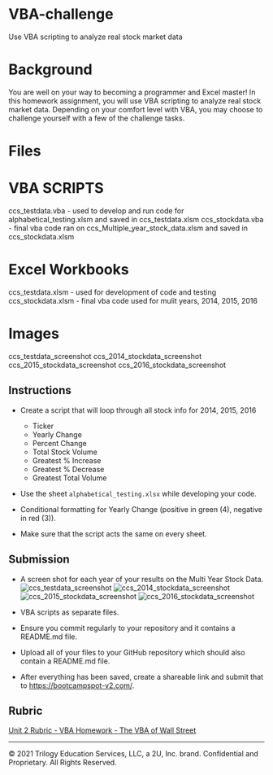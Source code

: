 # VBA-challenge
Use VBA scripting to analyze real stock market data

# Background
You are well on your way to becoming a programmer and Excel master! In this homework assignment, you will use VBA scripting to analyze real stock market data. Depending on your comfort level with VBA, you may choose to challenge yourself with a few of the challenge tasks.

# Files
# VBA SCRIPTS
ccs_testdata.vba - used to develop and run code for alphabetical_testing.xlsm and saved in ccs_testdata.xlsm
ccs_stockdata.vba - final vba code ran on ccs_Multiple_year_stock_data.xlsm and saved in ccs_stockdata.xlsm
# Excel Workbooks
ccs_testdata.xlsm - used for development of code and testing
ccs_stockdata.xlsm - final vba code used for mulit years, 2014, 2015, 2016
# Images
ccs_testdata_screenshot
ccs_2014_stockdata_screenshot
ccs_2015_stockdata_screenshot
ccs_2016_stockdata_screenshot

## Instructions

* Create a script that will loop through all stock info for 2014, 2015, 2016
    * Ticker 
    * Yearly Change
    * Percent Change
    * Total Stock Volume
    * Greatest % Increase
    * Greatest % Decrease
    * Greatest Total Volume


* Use the sheet `alphabetical_testing.xlsx` while developing your code.
* Conditional formatting for Yearly Change (positive in green (4), negative in red (3)).
* Make sure that the script acts the same on every sheet.

## Submission

  * A screen shot for each year of your results on the Multi Year Stock Data.
    ![ccs_testdata_screenshot](https://github.com/christin-c-sok/VBA-challenge/blob/main/Images/ccs_testdata_screenshot.png)
    ![ccs_2014_stockdata_screenshot](https://github.com/christin-c-sok/VBA-challenge/blob/main/Images/ccs_2014_stockdata_screenshot.png)
    ![ccs_2015_stockdata_screenshot](https://github.com/christin-c-sok/VBA-challenge/blob/main/Images/ccs_2015_stockdata_screenshot.png)
    ![ccs_2016_stockdata_screenshot](https://github.com/christin-c-sok/VBA-challenge/blob/main/Images/ccs_2016_stockdata_screenshot.png)


  * VBA scripts as separate files.

* Ensure you commit regularly to your repository and it contains a README.md file.

* Upload all of your files to your GitHub repository which should also contain a README.md file.

* After everything has been saved, create a shareable link and submit that to <https://bootcampspot-v2.com/>.

## Rubric

[Unit 2 Rubric - VBA Homework - The VBA of Wall Street](https://docs.google.com/document/d/1OjDM3nyioVQ6nJkqeYlUK7SxQ3WZQvvV3T9MHCbnoWk/edit?usp=sharing)

- - -

© 2021 Trilogy Education Services, LLC, a 2U, Inc. brand. Confidential and Proprietary. All Rights Reserved.

